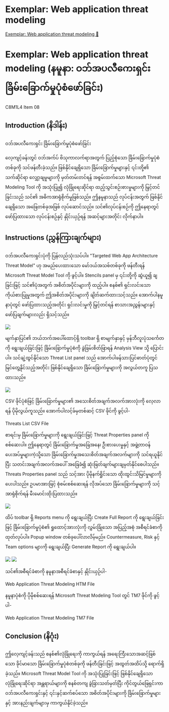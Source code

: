 # Exemplar: Web application threat modeling

[Exemplar: Web application threat modeling 🔗](https://www.coursera.org/learn/advanced-cybersecurity-concepts-and-capstone-project/supplement/lgog2/exemplar-web-application-threat-modeling)

# Exemplar: Web application threat modeling (နမူနာ: ဝဘ်အပလီကေးရှင်း ခြိမ်းခြောက်မှုပုံစံဖော်ခြင်း)

C8M1L4 Item 08

## Introduction (နိဒါန်း)

ဝဘ်အပလီကေးရှင်း ခြိမ်းခြောက်မှုပုံစံဖော်ခြင်း

လေ့ကျင့်ခန်းတွင် ဝဘ်အက်ပ် ဗိသုကာလက်ရာအတွက် ပြည့်စုံသော ခြိမ်းခြောက်မှုပုံစံတစ်ခုကို သင်ဖန်တီးခဲ့သည်။
ဖြစ်နိုင်ချေရှိသော ခြိမ်းခြောက်မှုများနှင့် ၎င်းတို့၏ သက်ဆိုင်ရာ လျှော့ချမှုများကို မှတ်တမ်းတင်ရန် အစွမ်းထက်သော Microsoft Threat Modeling Tool ကို အသုံးပြု၍ လုံခြုံရေးဆိုင်ရာ ထည့်သွင်းစဉ်းစားမှုများကို မြှင့်တင်ခြင်းသည် သင်၏ အဓိကအာရုံစိုက်မှုဖြစ်သည်။ ဤနမူနာသည် လုပ်ငန်းအတွက် ဖြစ်နိုင်ချေရှိသော အဖြေတစ်ခုအဖြစ် လုပ်ဆောင်သည်။ သင်၏လုပ်ငန်းစဉ်ကို ဤနေရာတွင် ဖော်ပြထားသော လုပ်ငန်းစဉ်နှင့် နှိုင်းယှဉ်ရန် အဆင့်များအတိုင်း လိုက်နာပါ။

## Instructions (ညွှန်ကြားချက်များ)

ဝဘ်အပလီကေးရှင်းပုံကို ပြန်လည်သုံးသပ်ပါ။ "Targeted Web App Architecture Threat Model" ဟု အမည်ပေးထားသော မော်ဒယ်အသစ်တစ်ခုကို ဖန်တီးရန် Microsoft Threat Model Tool ကို ဖွင့်ပါ။
Stencils panel မှ ၎င်းတို့ကို ဆွဲယူ၍ ချခြင်းဖြင့် သင်၏ပုံအတွက် အစိတ်အပိုင်းများကို ထည့်ပါ။ စနစ်၏ ရှင်းလင်းသော ကိုယ်စားပြုမှုအတွက် ဤအစိတ်အပိုင်းများကို ချိတ်ဆက်ထားသင့်သည်။ အောက်ပါနမူနာပုံတွင် ဖော်ပြထားသည့်အတိုင်း ရှင်းလင်းမှုကို မြှင့်တင်ရန် စာသားအညွှန်းများနှင့် ဖော်ပြချက်များလည်း ရှိသင့်သည်။

<img src="https://d3c33hcgiwev3.cloudfront.net/imageAssetProxy.v1/oNGLNRFYS1aFzdKfJu4cBg_03b4a692ed8c4cf391adc5e9249a14e1_image.png?expiry=1744416000000&hmac=LWJS5LRmuT2EkoZhN9ykWTFTknBjBV0CC_EULfaLT_c">

မျက်နှာပြင်၏ ဘယ်ဘက်အပေါ်ထောင့်ရှိ toolbar ရှိ စာမျက်နှာနှင့် မှန်ဘီလူးပုံသင်္ကေတကို ရွေးချယ်ခြင်းဖြင့် ခြိမ်းခြောက်မှုပုံစံကို ခွဲခြမ်းစိတ်ဖြာရန် Analysis View သို့ ပြောင်းပါ။ သင်ချဲ့ထွင်နိုင်သော Threat List panel သည် အောက်ပါဖန်သားပြင်ဓာတ်ပုံတွင် မြင်တွေ့နိုင်သည့်အတိုင်း ဖြစ်နိုင်ချေရှိသော ခြိမ်းခြောက်မှုများကို အလွယ်တကူ ပြသထားသည်။

<img src="https://d3c33hcgiwev3.cloudfront.net/imageAssetProxy.v1/b6XNkPPKQJWd1lTubC6mTg_ffad57f78c3c40d98551c1db8d37efe1_image.png?expiry=1744416000000&hmac=P7ptaoFMV9I9UdFtRhwnL98bOOUWTx42y6-RQnqr09Q">

CSV ဖိုင်ပုံစံဖြင့် ခြိမ်းခြောက်မှုများ၏ အသေးစိတ်အချက်အလက်အားလုံးကို လေ့လာရန် ပိုမိုလွယ်ကူသည်။ အောက်ပါလင့်ခ်မှတစ်ဆင့် CSV ဖိုင်ကို ဖွင့်ပါ-

Threats List
CSV File

စာရင်းမှ ခြိမ်းခြောက်မှုများကို ရွေးချယ်ခြင်းဖြင့် Threat Properties panel ကို စစ်ဆေးပါ။ ဤနေရာတွင် ခြိမ်းခြောက်မှုအခြေအနေ၊ ဦးစားပေးမှုနှင့် အဖွဲ့တာဝန်ပေးအပ်မှုများကဲ့သို့သော ခြိမ်းခြောက်မှုအသေးစိတ်အချက်အလက်များကို သင်ရယူနိုင်ပြီး သတင်းအချက်အလက်အပေါ် အခြေခံ၍ ဆုံးဖြတ်ချက်များချမှတ်နိုင်စေပါသည်။ Threats Properties panel သည် သင့်အား ပိုမိုနက်ရှိုင်းသော ထိုးထွင်းသိမြင်မှုများကို ပေးပါသည်။ ဥပမာအားဖြင့် စုံစမ်းစစ်ဆေးရန် လိုအပ်သော ခြိမ်းခြောက်မှုများကို သင့်အာရုံစိုက်ရန် မီးမောင်းထိုးပြထားသည်။

<img src="https://d3c33hcgiwev3.cloudfront.net/imageAssetProxy.v1/jwZgUVWpQii4VsGu3SYEAQ_ebcf7ed52ee747ceb0b5cce2b4f126e1_image.png?expiry=1744416000000&hmac=af_M3oLlfkKOTjACtgP9WsdhUr_L1IobLNFdfwVECIg">

ထိပ် toolbar ရှိ Reports menu ကို ရွေးချယ်ပြီး Create Full Report ကို ရွေးချယ်ခြင်းဖြင့် ခြိမ်းခြောက်မှုပုံစံ၏ ရှုထောင့်အားလုံးကို လွှမ်းခြုံသော အပြည့်အစုံ အစီရင်ခံစာကို ထုတ်လုပ်ပါ။ Popup window တစ်ခုပေါ်လာလိမ့်မည်။ Countermeasure, Risk နှင့် Team options များကို ရွေးချယ်ပြီး Generate Report ကို ရွေးချယ်ပါ။

<img src="https://d3c33hcgiwev3.cloudfront.net/imageAssetProxy.v1/O-91Scm9S7i1XOgpwhdOuQ_5825d7b1ae114b84aff473d832e68ee1_image.png?expiry=1744416000000&hmac=DAfduoL30XM2FFINP-XL5zpdFcCPGuCtHZZ7UWbkVj0">

<img src="https://d3c33hcgiwev3.cloudfront.net/imageAssetProxy.v1/MavgGSI8TxmSiciNpW30EQ_4ce758f0804f4cbaac11e59decafe3e1_image.png?expiry=1744416000000&hmac=FtFfE9UdSdX0ZcgnR-pgFqV1oTKrGH8ARwuV9ssSihU">

သင်၏အစီရင်ခံစာကို နမူနာအစီရင်ခံစာနှင့် နှိုင်းယှဉ်ပါ-

Web Application Threat Modeling
HTM File

နမူနာပုံစံကို ပိုမိုစစ်ဆေးရန် Microsoft Threat Modeling Tool တွင် TM7 ဖိုင်ကို ဖွင့်ပါ-

Web Application Threat Modeling
TM7 File

## Conclusion (နိဂုံး)

ဤလေ့ကျင့်ခန်းသည် စနစ်၏လုံခြုံရေးကို ကာကွယ်ရန် အရေးကြီးသောအဆင့်ဖြစ်သော ခိုင်မာသော ခြိမ်းခြောက်မှုပုံစံတစ်ခုကို ဖန်တီးခြင်းဖြင့် အထွတ်အထိပ်သို့ ရောက်ရှိခဲ့သည်။ Microsoft Threat Model Tool ကို အသုံးပြုခြင်းဖြင့် ဖြစ်နိုင်ချေရှိသော လုံခြုံရေးဆိုင်ရာ အန္တရာယ်များကို စနစ်တကျ ခွဲခြားသတ်မှတ်ပြီး ကိုင်တွယ်ဖြေရှင်းကာ ဝဘ်အပလီကေးရှင်းနှင့် ၎င်းနှင့်ဆက်စပ်သော အစိတ်အပိုင်းများကို ခြိမ်းခြောက်မှုများနှင့် အားနည်းချက်များမှ ကာကွယ်နိုင်ခဲ့သည်။
